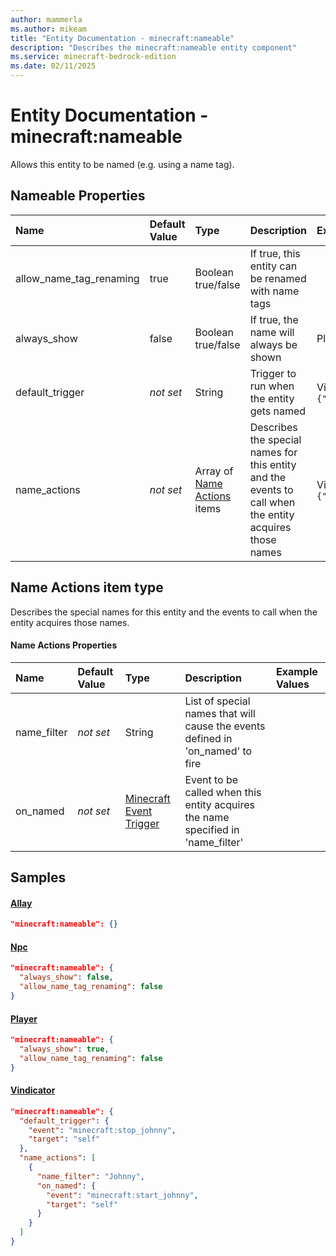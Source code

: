 ```yaml
---
author: mammerla
ms.author: mikeam
title: "Entity Documentation - minecraft:nameable"
description: "Describes the minecraft:nameable entity component"
ms.service: minecraft-bedrock-edition
ms.date: 02/11/2025 
---
```


# Entity Documentation - minecraft:nameable

Allows this entity to be named (e.g. using a name tag).


## Nameable Properties

|Name       |Default Value |Type |Description |Example Values |
|:----------|:-------------|:----|:-----------|:------------- |
| allow_name_tag_renaming | true | Boolean true/false | If true, this entity can be renamed with name tags |  | 
| always_show | false | Boolean true/false | If true, the name will always be shown | Player: `true` | 
| default_trigger | *not set* | String | Trigger to run when the entity gets named | Vindicator: `{"event":"minecraft:stop_johnny","target":"self"}` | 
| name_actions | *not set* | Array of [Name Actions](#name-actions-item-type) items | Describes the special names for this entity and the events to call when the entity acquires those names | Vindicator: `[{"name_filter":"Johnny","on_named":{"event":"minecraft:start_johnny","target":"self"}}]` | 

## Name Actions item type
Describes the special names for this entity and the events to call when the entity acquires those names.


#### Name Actions Properties

|Name       |Default Value |Type |Description |Example Values |
|:----------|:-------------|:----|:-----------|:------------- |
| name_filter | *not set* | String | List of special names that will cause the events defined in 'on_named' to fire |  | 
| on_named | *not set* | [Minecraft Event Trigger](../Definitions/NestedTables/triggers.md) | Event to be called when this entity acquires the name specified in 'name_filter' |  | 

## Samples

#### [Allay](https://github.com/Mojang/bedrock-samples/tree/preview/behavior_pack/entities/allay.json)


```json
"minecraft:nameable": {}
```

#### [Npc](https://github.com/Mojang/bedrock-samples/tree/preview/behavior_pack/entities/npc.json)


```json
"minecraft:nameable": {
  "always_show": false,
  "allow_name_tag_renaming": false
}
```

#### [Player](https://github.com/Mojang/bedrock-samples/tree/preview/behavior_pack/entities/player.json)


```json
"minecraft:nameable": {
  "always_show": true,
  "allow_name_tag_renaming": false
}
```

#### [Vindicator](https://github.com/Mojang/bedrock-samples/tree/preview/behavior_pack/entities/vindicator.json)


```json
"minecraft:nameable": {
  "default_trigger": {
    "event": "minecraft:stop_johnny",
    "target": "self"
  },
  "name_actions": [
    {
      "name_filter": "Johnny",
      "on_named": {
        "event": "minecraft:start_johnny",
        "target": "self"
      }
    }
  ]
}
```
